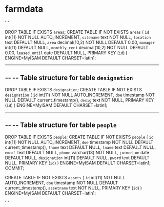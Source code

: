 # farmdata

'''

DROP TABLE IF EXISTS `areas`;
CREATE TABLE IF NOT EXISTS `areas` (
  `id` int(11) NOT NULL AUTO_INCREMENT,
  `sitename` text NOT NULL,
  `location` text DEFAULT NULL,
  `area` decimal(10,2) NOT NULL DEFAULT 0.00,
  `manager` int(11) DEFAULT NULL,
  `monthly_rent` decimal(10,2) NOT NULL DEFAULT 0.00,
  `leased_until` date DEFAULT NULL,
  PRIMARY KEY (`id`)
) ENGINE=MyISAM DEFAULT CHARSET=latin1;

-- --------------------------------------------------------

--
-- Table structure for table `designation`
--

DROP TABLE IF EXISTS `designation`;
CREATE TABLE IF NOT EXISTS `designation` (
  `id` int(11) NOT NULL AUTO_INCREMENT,
  `doe` timestamp NOT NULL DEFAULT current_timestamp(),
  `desig` text NOT NULL,
  PRIMARY KEY (`id`)
) ENGINE=MyISAM DEFAULT CHARSET=latin1;

-- --------------------------------------------------------

--
-- Table structure for table `people`
--

DROP TABLE IF EXISTS `people`;
CREATE TABLE IF NOT EXISTS `people` (
  `id` int(11) NOT NULL AUTO_INCREMENT,
  `doe` timestamp NOT NULL DEFAULT current_timestamp(),
  `fname` text DEFAULT NULL,
  `lname` text DEFAULT NULL,
  `email` text DEFAULT NULL,
  `phone` varchar(13) NOT NULL,
  `joined_on` date DEFAULT NULL,
  `designation` int(11) DEFAULT NULL,
  `pword` text DEFAULT NULL,
  PRIMARY KEY (`id`)
) ENGINE=MyISAM DEFAULT CHARSET=latin1;
COMMIT;


CREATE TABLE IF NOT EXISTS `assets` (
  `id` int(11) NOT NULL AUTO_INCREMENT,
  `doe` timestamp NOT NULL DEFAULT current_timestamp(),
  `assetname` text NOT NULL,
  PRIMARY KEY (`id`)
) ENGINE=MyISAM DEFAULT CHARSET=latin1;

'''